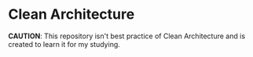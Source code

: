 # Clean Architecture

**CAUTION**: This repository isn't best practice of Clean Architecture and is created to learn it for my studying.
